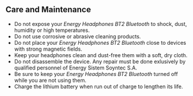 ## Care and Maintenance

* Do not expose your *Energy Headphones BT2 Bluetooth* to shock, dust, humidity or high temperatures.
* Do not use corrosive or abrasive cleaning products.
* Do not place your *Energy Headphones BT2 Bluetooth* close to devices with strong magnetic fields.
* Keep your headphones clean and dust-free them with a soft, dry cloth.
* Do not disassemble the device. Any repair must be done exlusively by qualified personnel of Energy Sistem Soyntec S.A.
* Be sure to keep your *Energy Headphones BT2 Bluetooth* turned off while you are not using them.
* Charge the lithium battery when run out of charge to lengthen its life.
